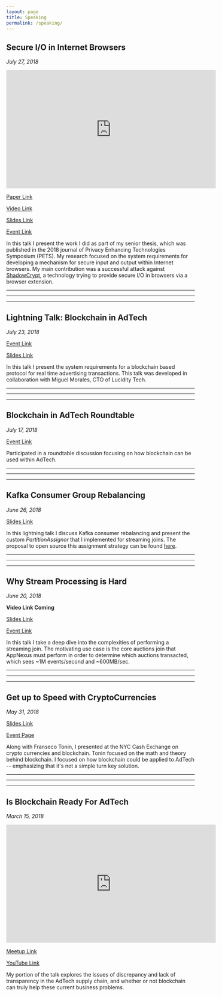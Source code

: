 ```yaml
---
layout: page
title: Speaking
permalink: /speaking/
---
```


## Secure I/O in Internet Browsers
_July 27, 2018_

<iframe width="560" height="315" src="https://www.youtube.com/embed/taHoNps2Yu4?start=1740" frameborder="0" allow="autoplay; encrypted-media" allowfullscreen></iframe>

[Paper Link](https://petsymposium.org/2018/files/papers/issue2/popets-2018-0012.pdf)

[Video Link](https://youtu.be/taHoNps2Yu4?t=29m)

[Slides Link](https://docs.google.com/presentation/d/1hgtua26Cdlo5BzMq3i-0K9LQjVLZOPPYGL1fHclCyTQ/edit?usp=sharing)

[Event Link](https://petsymposium.org/2018/index.php)


In this talk I present the work I did as part of my senior thesis, which was published in the 2018 journal of Privacy Enhancing Technologies Symposium (PETS).
My research focused on the system requirements for developing a mechanism for secure input and output within Internet browsers.
My main contribution was a successful attack against [ShadowCrypt](http://devd.me/papers/shadowcrypt-ccs14.pdf), a technology trying to provide secure I/O in browsers via a browser extension.

---
---
---




## Lightning Talk: Blockchain in AdTech
_July 23, 2018_

[Event Link](https://petsymposium.org/2018/workshop.php)

[Slides Link](https://docs.google.com/presentation/d/1-NwX131OLX4m44EPwF6qASr2EFgCjD3x6riOVjDsYs0/edit?usp=sharing)

In this talk I present the system requirements for a blockchain based protocol for real time advertising transactions.
This talk was developed in collaboration with Miguel Morales, CTO of Lucidity Tech.

---
---
---

## Blockchain in AdTech Roundtable
_July 17, 2018_

[Event Link](https://www.eventbrite.com/e/blockchain-advertising-roundtable-tickets-46841228375)

Participated in a roundtable discussion focusing on how blockchain can be used within AdTech.

---
---
---

## Kafka Consumer Group Rebalancing
_June 26, 2018_

[Slides Link](https://docs.google.com/presentation/d/1qe-S3P--vSaHXDP6nGhKqPpspcoF1-7dMe5w0cK47_A/edit?usp=sharing)


In this lightning talk I discuss Kafka consumer rebalancing and present the custom _PartitionAssignor_ that I implemented for streaming joins.
The proposal to open source this assignment strategy can be found [here](https://cwiki.apache.org/confluence/display/KAFKA/KIP-315%3A+Stream+Join+Sticky+Assignor).

---
---
---

## Why Stream Processing is Hard
_June 20, 2018_

__Video Link Coming__

[Slides Link](https://docs.google.com/presentation/d/1v_3tCqZP_-gqlv7hp-89Y0mVkBWHtjPJuplmwbf43ds/edit?usp=sharing)

[Event Link](https://developerweekny2018.sched.com/event/1df92c8b22c8c022b16d8943d4f67a8c?iframe=no)

In this talk I take a deep dive into the complexities of performing a streaming join.
The motivating use case is the core auctions join that AppNexus must perform in order to determine which auctions transacted, which sees ~1M events/second and ~600MB/sec.

---
---
---
## Get up to Speed with CryptoCurrencies
_May 31, 2018_

[Slides Link](https://docs.google.com/presentation/d/1GE8pK8KjLXEBf2F8oVk6lbStbQofcatl7wVFVDXNWrM/edit?usp=sharing)

[Event Page](https://www.tmany.org/mpage/nyce0)

Along with Franseco Tonin, I presented at the NYC Cash Exchange on crypto currencies and blockchain.
Tonin focused on the math and theory behind blockchain.
I focused on how blockchain could be applied to AdTech -- emphasizing that it's not a simple turn key solution.

---
---
---
## Is Blockchain Ready For AdTech
_March 15, 2018_

<iframe width="560" height="315" src="https://www.youtube.com/embed/mGBcOz2Sp9Q?rel=0" frameborder="0" allow="autoplay; encrypted-media" allowfullscreen></iframe>

[Meetup Link](https://www.meetup.com/TechTalks-AppNexus-NYC/events/248235584/)

[YouTube Link](https://www.youtube.com/watch?v=mGBcOz2Sp9Q)

My portion of the talk explores the issues of discrepancy and lack of transparency in the AdTech supply chain, and whether or not blockchain can truly help these current business problems.

